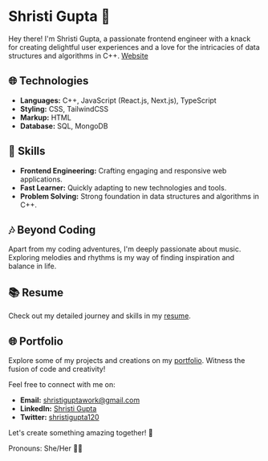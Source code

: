# Shristi Gupta 🚀

Hey there! I'm Shristi Gupta, a passionate frontend engineer with a knack for creating delightful user experiences and a love for the intricacies of data structures and algorithms in C++.
[Website](https://shristi-portfolio-seven.vercel.app/) 

## 🌐 Technologies

- **Languages:** C++, JavaScript (React.js, Next.js), TypeScript
- **Styling:** CSS, TailwindCSS
- **Markup:** HTML
- **Database:** SQL, MongoDB

## 🚀 Skills

- **Frontend Engineering:** Crafting engaging and responsive web applications.
- **Fast Learner:** Quickly adapting to new technologies and tools.
- **Problem Solving:** Strong foundation in data structures and algorithms in C++.

## 🎶 Beyond Coding

Apart from my coding adventures, I'm deeply passionate about music. Exploring melodies and rhythms is my way of finding inspiration and balance in life.

## 📚 Resume

Check out my detailed journey and skills in my [resume](https://drive.google.com/file/d/1QaHS9L0vimQDfxEwSGEEyg46MxQ5tBvt/view?usp=drive_link).

## 🌐 Portfolio

Explore some of my projects and creations on my [portfolio](https://shristi-portfolio-seven.vercel.app/). Witness the fusion of code and creativity!

Feel free to connect with me on:

- **Email:** [shristiguptawork@gmail.com](mailto:shristiguptawork@gmail.com)
- **LinkedIn:** [Shristi Gupta](https://www.linkedin.com/in/shristigupta12)
- **Twitter:** [shristigupta120](https://www.twitter.com/shristigupta120)

Let's create something amazing together! 🚀

Pronouns: She/Her 👩‍💻
